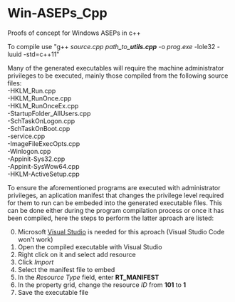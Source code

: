 # Win-ASEPs_Cpp
Proofs of concept for Windows ASEPs in c++

To compile use "g++ *source.cpp* *path_to_**utils.cpp*** -o *prog.exe* -lole32 -luuid -std=c++11"

Many of the generated executables will require the machine administrator privileges to be executed, mainly those compiled from the following source files:  
-HKLM_Run.cpp  
-HKLM_RunOnce.cpp  
-HKLM_RunOnceEx.cpp  
-StartupFolder_AllUsers.cpp  
-SchTaskOnLogon.cpp  
-SchTaskOnBoot.cpp  
-service.cpp  
-ImageFileExecOpts.cpp  
-Winlogon.cpp  
-Appinit-Sys32.cpp  
-Appinit-SysWow64.cpp  
-HKLM-ActiveSetup.cpp   

To ensure the aforementioned programs are executed with administrator privileges, an aplication manifest that changes the privilege level required for them to run can be embeded into the generated executable files. This can be done either during the program compilation process or once it has been compiled, here the steps to perform the latter aproach are listed:  

0. Microsoft [Visual Studio](https://visualstudio.microsoft.com/es/vs/) is needed for this aproach (Visual Studio Code won't work)
1. Open the compiled executable with Visual Studio
2. Right click on it and select add resource
3. Click *Import*
4. Select the manifest file to embed
5. In the *Resource Type* field, enter **RT_MANIFEST**
6. In the property grid, change the resource *ID* from **101** to **1**
7. Save the executable file